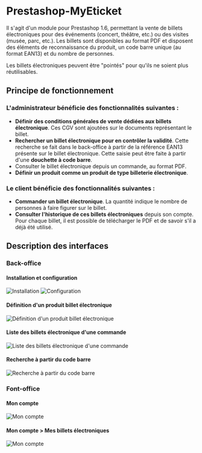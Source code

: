 Prestashop-MyEticket
====================

Il s'agit d'un module pour Prestashop 1.6, permettant la vente de billets électroniques pour des événements (concert, théâtre, etc.) ou des visites (musée, parc, etc.). Les billets sont disponibles au format PDF et disposent des éléments de reconnaissance du produit, un code barre unique (au format EAN13) et du nombre de personnes.

Les billets électroniques peuvent être "pointés" pour qu'ils ne soient plus réutilisables.

Principe de fonctionnement
--------------------------

### L'administrateur bénéficie des fonctionnalités suivantes :

  - **Définir des conditions générales de vente dédiées aux billets électronique**. Ces CGV sont ajoutées sur le documents représentant le billet.
  - **Rechercher un billet électronique pour en contrôler la validité**. Cette recherche se fait dans le back-office à partir de la référence EAN13 présente sur le billet électronique. Cette saisie peut être faite à partir d'une **douchette à code barre**.
  - Consulter le billet électronique depuis un commande, au format PDF.
  - **Définir un produit comme un produit de type billeterie électronique**.

### Le client bénéficie des fonctionnalités suivantes :

  - **Commander un billet électronique**. La quantité indique le nombre de personnes à faire figurer sur le billet.
  - **Consulter l'historique de ces billets électroniques** depuis son compte. Pour chaque billet, il est possible de télécharger le PDF et de savoir s'il a déjà été utilisé.

Description des interfaces
--------------------------

### Back-office

#### Installation et configuration
![Installation](/figures/boModuleList.png "Installation")
![Configuration](/figures/boModuleConfig.png "Configuration")

#### Définition d'un produit billet électronique
![Définition d'un produit billet électronique](/figures/boProductEdit.png "Définition d'un produit billet électronique")

#### Liste des billets électronique d'une commande
![Liste des billets électronique d'une commande](/figures/boTicketOrder.png "Liste des billets électronique d'une commande")

#### Recherche à partir du code barre
![Recherche à partir du code barre](/figures/boEan13Search.png "Recherche à partir du code barre")

### Font-office

#### Mon compte
![Mon compte](/figures/foMyAccount.png "Mon compte")

#### Mon compte > Mes billets électroniques
![Mon compte](/figures/foCustomerETickets.png "Mon compte")
